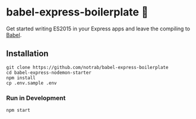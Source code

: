 # babel-express-boilerplate 🙌

Get started writing ES2015 in your Express apps and leave the compiling to [Babel](https://babeljs.io/).

## Installation
    git clone https://github.com/notrab/babel-express-boilerplate
    cd babel-express-nodemon-starter
    npm install
    cp .env.sample .env

### Run in Development
    npm start
